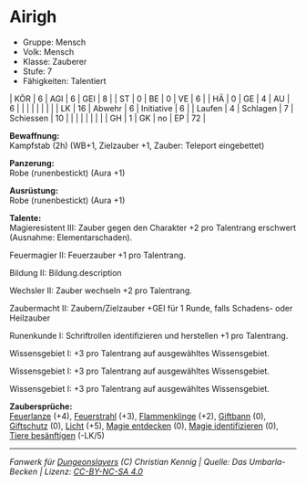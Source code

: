# Airigh  
- Gruppe: Mensch  
- Volk: Mensch  
- Klasse: Zauberer  
- Stufe: 7  
- Fähigkeiten: Talentiert  


| KÖR    | 6  | AGI      | 6  | GEI        | 8  |
| ST     | 0  | BE       | 0  | VE         | 6  |
| HÄ     | 0  | GE       | 4  | AU         | 6  |
|        |    |          |    |            |    |
| LK     | 16 | Abwehr   | 6  | Initiative | 6  |
| Laufen | 4  | Schlagen | 7  | Schiessen  | 10 |
|        |    |          |    |            |    |
| GH     | 1  | GK       | no | EP         | 72 |


**Bewaffnung:**  
Kampfstab (2h) (WB+1, Zielzauber +1, Zauber: Teleport eingebettet)

**Panzerung:**  
Robe (runenbestickt) (Aura +1)

**Ausrüstung:**  
Robe (runenbestickt) (Aura +1)

**Talente:**  
Magieresistent III: Zauber gegen den Charakter +2 pro Talentrang erschwert (Ausnahme: Elementarschaden).

Feuermagier II: Feuerzauber +1 pro Talentrang.

Bildung II: Bildung.description

Wechsler II: Zauber wechseln +2 pro Talentrang.

Zaubermacht II: Zaubern/Zielzauber +GEI für 1 Runde, falls Schadens- oder Heilzauber

Runenkunde I: Schriftrollen identifizieren und herstellen +1 pro Talentrang.

Wissensgebiet I: +3 pro Talentrang auf ausgewähltes Wissensgebiet.

Wissensgebiet I: +3 pro Talentrang auf ausgewähltes Wissensgebiet.

Wissensgebiet I: +3 pro Talentrang auf ausgewähltes Wissensgebiet.


**Zaubersprüche:**  
[Feuerlanze](/grw/zauber/feuerlanze.md) (+4), [Feuerstrahl](/grw/zauber/feuerstrahl.md) (+3), [Flammenklinge](/grw/zauber/flammenklinge.md) (+2), [Giftbann](/grw/zauber/giftbann.md) (0), [Giftschutz](/grw/zauber/giftschutz.md) (0), [Licht](/grw/zauber/licht.md) (+5), [Magie entdecken](/grw/zauber/magie-entdecken.md) (0), [Magie identifizieren](/grw/zauber/magie-identifizieren.md) (0), [Tiere besänftigen](/grw/zauber/tiere-besaenftigen.md) (-LK/5)




___
*Fanwerk für [Dungeonslayers](https://www.dungeonslayers.net/) (C) Christian Kennig | Quelle: Das Umbarla-Becken | Lizenz: [CC-BY-NC-SA 4.0](https://creativecommons.org/licenses/by-nc-sa/4.0/deed.de)*